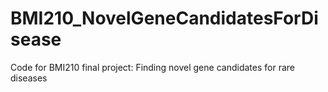# BMI210_NovelGeneCandidatesForDisease
Code for BMI210 final project: Finding novel gene candidates for rare diseases 
